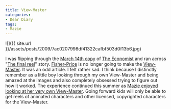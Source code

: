 ```yaml
---
title: View-Master
categories:
- Dear Diary
tags:
- Mazie
---
```


![]({{ site.url }}/assets/posts/2009/7ac0207998df41322cafbf503d0f13b6.jpg)
  



I was flipping through the [March 14th copy](http://www.economist.com/printedition/index.cfm?d=20090314) of [The Economist](http://www.economist.com/) and ran across "[The final reel](http://www.economist.com/world/unitedstates/displaystory.cfm?story_id=13279016)" story. [Fisher-Price](http://www.fisher-price.com/) is no longer going to make the [View-Master](http://en.wikipedia.org/wiki/View-master). It was an odd article. I felt rather sad. I think because I distinctly remember as a little boy looking through my own View-Master and being amazed at the images and also completely obsessed trying to figure out how it worked. The experience continued this summer as [Mazie enjoyed looking at her very own View-Master](http://www.flickr.com/photos/jthingelstad/2506880671/in/photostream/).
Going forward kids will only be able to get reels of animated characters and other licensed, copyrighted characters for the View-Master.
